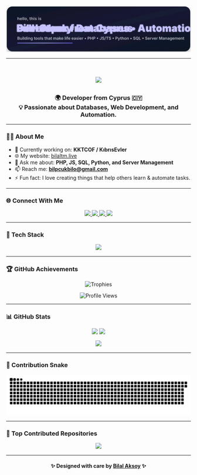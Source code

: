 <!-- 🎨 Animated SVG Banner -->
<p align="center">
  <img src="https://raw.githubusercontent.com/TMBilalTM/TMBilalTM/main/banner.svg" alt="Bilal Aksoy — Developer from Cyprus" />
</p>

---

<!-- 🎨 Modern Developer Card Style GitHub README for Bilal Aksoy -->

<h1 align="center">
  <img src="https://readme-typing-svg.herokuapp.com?font=Righteous&size=35&center=true&vCenter=true&width=500&height=70&duration=4000&lines=Hey+There!+👋;+I'm+Bilal+Aksoy!;+Welcome+to+my+Profile!" />
</h1>

<h3 align="center">
  🌍 Developer from <b>Cyprus</b> 🇨🇾 <br>
  💡 Passionate about <b>Databases</b>, <b>Web Development</b>, and <b>Automation</b>.
</h3>

---

### 👨‍💻 About Me

- 🔭 Currently working on: **KKTCOF / KıbrısEvler**
- 🌐 My website: [bilaltm.live](https://bilaltm.live)
- 💬 Ask me about: **PHP, JS, SQL, Python, and Server Management**
- 📫 Reach me: **bilpcukbilo@gmail.com**
- ⚡ Fun fact: I love creating things that help others learn & automate tasks.

---

### 🌐 Connect With Me

<p align="center">
  <a href="https://discord.gg/FXXSQ7cSUV" target="_blank">
    <img src="https://skillicons.dev/icons?i=discord" height="45" />
  </a>
  <a href="https://x.com/TMBilalTM" target="_blank">
    <img src="https://skillicons.dev/icons?i=twitter" height="45" />
  </a>
  <a href="https://github.com/TMBilalTM" target="_blank">
    <img src="https://skillicons.dev/icons?i=github" height="45" />
  </a>
  <a href="mailto:bilpcukbilo@gmail.com">
    <img src="https://skillicons.dev/icons?i=gmail" height="45" />
  </a>
</p>

---

### 🧠 Tech Stack

<p align="center">
  <img src="https://skillicons.dev/icons?i=html,css,js,ts,react,nextjs,php,py,java,cs,nodejs,mysql,postgres,sqlite,vercel,cloudflare,git,figma" />
</p>

---

### 🏆 GitHub Achievements

<p align="center">
  <img src="https://github-profile-trophy.vercel.app/?username=TMBilalTM&theme=discord_old_blurple&no-frame=false&no-bg=false&margin-w=4" alt="Trophies"/>
</p>

<p align="center">
  <img src="https://komarev.com/ghpvc/?username=TMBilalTM&color=blueviolet&style=for-the-badge&label=PROFILE+VIEWS" alt="Profile Views"/>
</p>

---

### 📊 GitHub Stats

<p align="center">
  <img src="https://github-readme-stats.vercel.app/api?username=TMBilalTM&show_icons=true&theme=tokyonight&hide_border=true" height="160" />
  <img src="https://github-readme-streak-stats.herokuapp.com/?user=TMBilalTM&theme=tokyonight&hide_border=true" height="160" />
</p>

<p align="center">
  <img src="https://github-readme-stats.vercel.app/api/top-langs/?username=TMBilalTM&theme=tokyonight&hide_border=true&layout=compact" height="160" />
</p>

---

### 🐍 Contribution Snake

<p align="center">
  <img src="https://raw.githubusercontent.com/TMBilalTM/TMBilalTM/output/github-contribution-grid-snake.svg" alt="snake animation"/>
</p>

---

### 🚀 Top Contributed Repositories

<p align="center">
  <img src="https://github-contributor-stats.vercel.app/api?username=TMBilalTM&limit=5&theme=tokyonight&combine_all_yearly_contributions=true" />
</p>

---


<h4 align="center">✨ Designed with care by <a href="https://github.com/TMBilalTM">Bilal Aksoy</a> ✨</h4>

<!-- Created with ❤️ using GPRM and skillicons.dev -->
